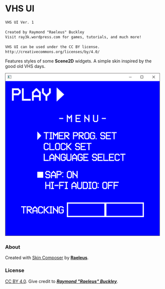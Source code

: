 # VHS UI

```
VHS UI Ver. 1

Created by Raymond "Raeleus" Buckley
Visit ray3k.wordpress.com for games, tutorials, and much more!

VHS UI can be used under the CC BY license.
http://creativecommons.org/licenses/by/4.0/
```

Features styles of some **Scene2D** widgets. A simple skin inspired by the good old VHS days.

![VHS](preview.png)

### About

Created with [Skin Composer](https://github.com/raeleus/skin-composer) by [**Raeleus**](https://ray3k.wordpress.com/vhs-ui-skin-for-libgdx/).

### License
[CC BY 4.0](http://creativecommons.org/licenses/by/4.0/). Give credit to [***Raymond "Raeleus" Buckley***](https://ray3k.wordpress.com/software/skin-composer-for-libgdx/).
